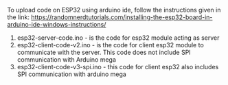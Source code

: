 To upload code on ESP32 using arduino ide, follow the instructions given in the link: https://randomnerdtutorials.com/installing-the-esp32-board-in-arduino-ide-windows-instructions/

1. esp32-server-code.ino - is the code for esp32 module acting as server
2. esp32-client-code-v2.ino - is the code for client esp32 module to communicate with the server. This code does not include SPI communication with Arduino mega
3. esp32-client-code-v3-spi.ino - this code for client esp32 also includes SPI communication with arduino mega
